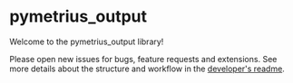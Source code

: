 # pymetrius_output

Welcome to the pymetrius_output library!

Please open new issues for bugs, feature requests and extensions. See more details about the structure and
workflow in the [developer's readme](README-dev.md).

